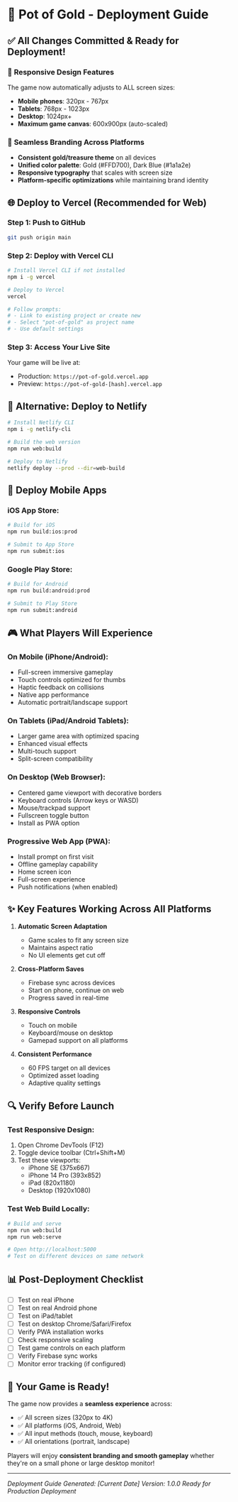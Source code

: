 # 🚀 Pot of Gold - Deployment Guide

## ✅ **All Changes Committed & Ready for Deployment!**

### 📱 **Responsive Design Features**
The game now automatically adjusts to ALL screen sizes:
- **Mobile phones**: 320px - 767px
- **Tablets**: 768px - 1023px  
- **Desktop**: 1024px+
- **Maximum game canvas**: 600x900px (auto-scaled)

### 🎨 **Seamless Branding Across Platforms**
- **Consistent gold/treasure theme** on all devices
- **Unified color palette**: Gold (#FFD700), Dark Blue (#1a1a2e)
- **Responsive typography** that scales with screen size
- **Platform-specific optimizations** while maintaining brand identity

## 🌐 **Deploy to Vercel (Recommended for Web)**

### Step 1: Push to GitHub
```bash
git push origin main
```

### Step 2: Deploy with Vercel CLI
```bash
# Install Vercel CLI if not installed
npm i -g vercel

# Deploy to Vercel
vercel

# Follow prompts:
# - Link to existing project or create new
# - Select "pot-of-gold" as project name
# - Use default settings
```

### Step 3: Access Your Live Site
Your game will be live at:
- Production: `https://pot-of-gold.vercel.app`
- Preview: `https://pot-of-gold-[hash].vercel.app`

## 🔄 **Alternative: Deploy to Netlify**

```bash
# Install Netlify CLI
npm i -g netlify-cli

# Build the web version
npm run web:build

# Deploy to Netlify
netlify deploy --prod --dir=web-build
```

## 📱 **Deploy Mobile Apps**

### iOS App Store:
```bash
# Build for iOS
npm run build:ios:prod

# Submit to App Store
npm run submit:ios
```

### Google Play Store:
```bash
# Build for Android
npm run build:android:prod

# Submit to Play Store
npm run submit:android
```

## 🎮 **What Players Will Experience**

### On Mobile (iPhone/Android):
- Full-screen immersive gameplay
- Touch controls optimized for thumbs
- Haptic feedback on collisions
- Native app performance
- Automatic portrait/landscape support

### On Tablets (iPad/Android Tablets):
- Larger game area with optimized spacing
- Enhanced visual effects
- Multi-touch support
- Split-screen compatibility

### On Desktop (Web Browser):
- Centered game viewport with decorative borders
- Keyboard controls (Arrow keys or WASD)
- Mouse/trackpad support
- Fullscreen toggle button
- Install as PWA option

### Progressive Web App (PWA):
- Install prompt on first visit
- Offline gameplay capability
- Home screen icon
- Full-screen experience
- Push notifications (when enabled)

## ✨ **Key Features Working Across All Platforms**

1. **Automatic Screen Adaptation**
   - Game scales to fit any screen size
   - Maintains aspect ratio
   - No UI elements get cut off

2. **Cross-Platform Saves**
   - Firebase sync across devices
   - Start on phone, continue on web
   - Progress saved in real-time

3. **Responsive Controls**
   - Touch on mobile
   - Keyboard/mouse on desktop
   - Gamepad support on all platforms

4. **Consistent Performance**
   - 60 FPS target on all devices
   - Optimized asset loading
   - Adaptive quality settings

## 🔍 **Verify Before Launch**

### Test Responsive Design:
1. Open Chrome DevTools (F12)
2. Toggle device toolbar (Ctrl+Shift+M)
3. Test these viewports:
   - iPhone SE (375x667)
   - iPhone 14 Pro (393x852)
   - iPad (820x1180)
   - Desktop (1920x1080)

### Test Web Build Locally:
```bash
# Build and serve
npm run web:build
npm run web:serve

# Open http://localhost:5000
# Test on different devices on same network
```

## 📊 **Post-Deployment Checklist**

- [ ] Test on real iPhone
- [ ] Test on real Android phone
- [ ] Test on iPad/tablet
- [ ] Test on desktop Chrome/Safari/Firefox
- [ ] Verify PWA installation works
- [ ] Check responsive scaling
- [ ] Test game controls on each platform
- [ ] Verify Firebase sync works
- [ ] Monitor error tracking (if configured)

## 🎉 **Your Game is Ready!**

The game now provides a **seamless experience** across:
- ✅ All screen sizes (320px to 4K)
- ✅ All platforms (iOS, Android, Web)
- ✅ All input methods (touch, mouse, keyboard)
- ✅ All orientations (portrait, landscape)

Players will enjoy **consistent branding and smooth gameplay** whether they're on a small phone or large desktop monitor!

---
*Deployment Guide Generated: [Current Date]*
*Version: 1.0.0*
*Ready for Production Deployment*